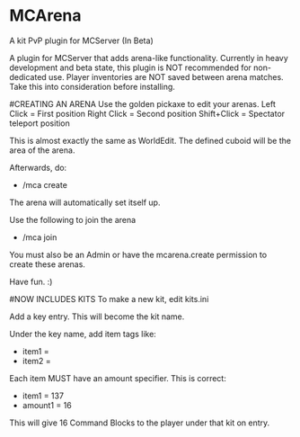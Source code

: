 # MCArena
A kit PvP plugin for MCServer (In Beta)

A plugin for MCServer that adds arena-like functionality.
Currently in heavy development and beta state, this plugin is NOT recommended for non-dedicated use.
Player inventories are NOT saved between arena matches.  Take this into consideration before installing.

#CREATING AN ARENA
Use the golden pickaxe to edit your arenas.
Left Click = First position
Right Click = Second position
Shift+Click = Spectator teleport position

This is almost exactly the same as WorldEdit.
The defined cuboid will be the area of the arena.

Afterwards, do:
* /mca create <NAME>

The arena will automatically set itself up.

Use the following to join the arena
* /mca join <KIT NAME>

You must also be an Admin or have the mcarena.create permission to create these arenas.

Have fun.  :)

#NOW INCLUDES KITS
To make a new kit, edit kits.ini

Add a key entry.  This will become the kit name.

Under the key name, add item tags like:

* item1 = <some item>
* item2 = <another item>

Each item MUST have an amount specifier.  This is correct:

* item1 = 137
* amount1 = 16

This will give 16 Command Blocks to the player under that kit on entry.
